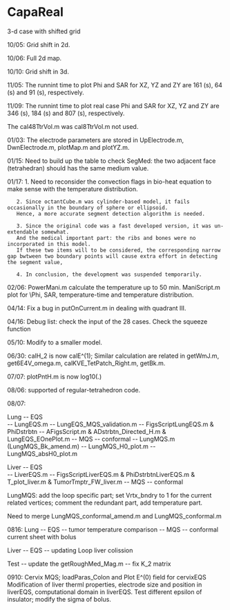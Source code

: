 # CapaReal
3-d case with shifted grid

10/05: Grid shift in 2d.

10/06: Full 2d map.

10/10: Grid shift in 3d.

11/05: The runnint time to plot Phi and SAR for XZ, YZ and ZY 
are 161 (s), 64 (s) and 91 (s), respectively. 

11/09: The runnint time to plot real case Phi and SAR for XZ, YZ and ZY 
are 346 (s), 184 (s) and 807 (s), respectively.

The cal48TtrVol.m was cal8TtrVol.m not used. 

01/03: The electrode parameters are stored in UpElectrode.m, DwnElectrode.m, plotMap.m and plotYZ.m.

01/15: Need to build up the table to check SegMed: the two adjacent face (tetrahedran) should has the same medium value. 

01/17: 1. Need to reconsider the convection flags in bio-heat equation to make sense with the temperature distribution. 
       
       2. Since octantCube.m was cylinder-based model, it fails occasionally in the boundary of sphere or ellipsoid.
       Hence, a more accurate segment detection algorithm is needed. 
       
       3. Since the original code was a fast developed version, it was un-extendable somewhat. 
       And the medical important part: the ribs and bones were no incorporated in this model.
       If these two items will to be considered, the corresponding narrow gap bwtween two boundary points will cause extra effort in detecting the segment value,

       4. In conclusion, the development was suspended temporarily.

02/06: PowerMani.m calculate the temperature up to 50 min.
       ManiScript.m plot for \Phi, SAR, temperature-time and temperature distribution.

04/14: Fix a bug in putOnCurrent.m in dealing with quadrant III.

04/16: Debug list: check the input of the 28 cases.
       Check the squeeze function

05/10: Modify to a smaller model.

06/30: calH_2 is now calE^(1); 
Similar calculation are related in getWmJ.m, get6E4V_omega.m, calKVE_TetPatch_Right.m, getBk.m.

07/07: plotPntH.m is now log10(.)

08/06: supported of regular-tetrahedron code.

08/07: 

Lung    -- EQS  
            -- LungEQS.m
            -- LungEQS_MQS_validation.m
            -- FigsScriptLungEQS.m & PhiDstrbtn
            -- AFigsScript.m & ADstrbtn_Directed_H.m & LungEQS_EOnePlot.m
        -- MQS -- conformal
            -- LungMQS.m (LungMQS_Bk_amend.m)
            -- LungMQS_H0_plot.m
			-- LungMQS_absH0_plot.m

Liver   -- EQS  
            -- LiverEQS.m
            -- FigsScriptLiverEQS.m & PhiDstrbtnLiverEQS.m & T_plot_liver.m & TumorTmptr_FW_liver.m
        -- MQS -- conformal


LungMQS:  add the loop specific part; 
          set Vrtx_bndry to 1 for the current related vertices; 
          comment the redundant part, add temperature part.

Need to merge LungMQS_conformal_amend.m and LungMQS_conformal.m 

0816:
Lung    -- EQS  -- tumor temperature comparison
        -- MQS  -- conformal current sheet with bolus

Liver   -- EQS  -- updating Loop liver colission

Test    -- update the getRoughMed_Mag.m
        -- fix K_2 matrix

0910: 
Cervix MQS; loadParas_Colon and Plot E^(0) field for cervixEQS
Modification of liver therml properties, electrode size and position in liverEQS, computational domain in liverEQS.
Test different epsilon of insulator; modify the sigma of bolus.